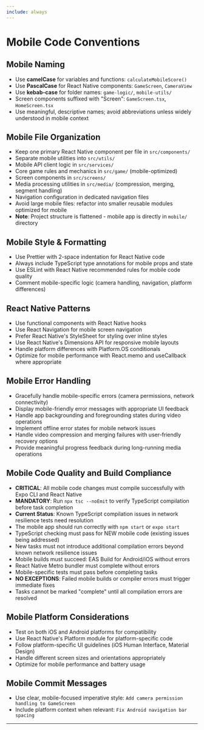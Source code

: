 ```yaml
---
include: always
---
```


# Mobile Code Conventions

## Mobile Naming
- Use **camelCase** for variables and functions: `calculateMobileScore()`
- Use **PascalCase** for React Native components: `GameScreen`, `CameraView`
- Use **kebab-case** for folder names: `game-logic/`, `mobile-utils/`
- Screen components suffixed with "Screen": `GameScreen.tsx`, `HomeScreen.tsx`
- Use meaningful, descriptive names; avoid abbreviations unless widely understood in mobile context

## Mobile File Organization
- Keep one primary React Native component per file in `src/components/`
- Separate mobile utilities into `src/utils/`
- Mobile API client logic in `src/services/`
- Core game rules and mechanics in `src/game/` (mobile-optimized)
- Screen components in `src/screens/`
- Media processing utilities in `src/media/` (compression, merging, segment handling)
- Navigation configuration in dedicated navigation files
- Avoid large mobile files: refactor into smaller reusable modules optimized for mobile
- **Note**: Project structure is flattened - mobile app is directly in `mobile/` directory

## Mobile Style & Formatting
- Use Prettier with 2-space indentation for React Native code
- Always include TypeScript type annotations for mobile props and state
- Use ESLint with React Native recommended rules for mobile code quality
- Comment mobile-specific logic (camera handling, navigation, platform differences)

## React Native Patterns
- Use functional components with React Native hooks
- Use React Navigation for mobile screen navigation
- Prefer React Native's StyleSheet for styling over inline styles
- Use React Native's Dimensions API for responsive mobile layouts
- Handle platform differences with Platform.OS conditionals
- Optimize for mobile performance with React.memo and useCallback where appropriate

## Mobile Error Handling
- Gracefully handle mobile-specific errors (camera permissions, network connectivity)
- Display mobile-friendly error messages with appropriate UI feedback
- Handle app backgrounding and foregrounding states during video operations
- Implement offline error states for mobile network issues
- Handle video compression and merging failures with user-friendly recovery options
- Provide meaningful progress feedback during long-running media operations

## Mobile Code Quality and Build Compliance
- **CRITICAL**: All mobile code changes must compile successfully with Expo CLI and React Native
- **MANDATORY**: Run `npx tsc --noEmit` to verify TypeScript compilation before task completion
- **Current Status**: Known TypeScript compilation issues in network resilience tests need resolution
- The mobile app should run correctly with `npm start` or `expo start`
- TypeScript checking must pass for NEW mobile code (existing issues being addressed)
- New tasks must not introduce additional compilation errors beyond known network resilience issues
- Mobile builds must succeed: EAS Build for Android/iOS without errors
- React Native Metro bundler must complete without errors
- Mobile-specific tests must pass before completing tasks
- **NO EXCEPTIONS**: Failed mobile builds or compiler errors must trigger immediate fixes
- Tasks cannot be marked "complete" until all compilation errors are resolved

## Mobile Platform Considerations
- Test on both iOS and Android platforms for compatibility
- Use React Native's Platform module for platform-specific code
- Follow platform-specific UI guidelines (iOS Human Interface, Material Design)
- Handle different screen sizes and orientations appropriately
- Optimize for mobile performance and battery usage

## Mobile Commit Messages
- Use clear, mobile-focused imperative style: `Add camera permission handling to GameScreen`
- Include platform context when relevant: `Fix Android navigation bar spacing`

---